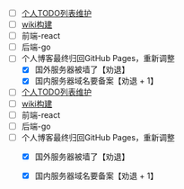 - [ ] [个人TODO列表维护](https://github.com/Neras/personal-todo)
- [ ]  [wiki构建](https://github.com/wae-wiki)
  - [ ] 前端-react
  - [ ] 后端-go
- [ ] 个人博客最终归回GitHub Pages，重新调整
  - [x] 国外服务器被墙了【劝退】
  - [x] 国内服务器域名要备案【劝退 + 1】

- [ ] [个人TODO列表维护](https://github.com/Neras/personal-todo)
- [ ]  [wiki构建](https://github.com/wae-wiki)
  - [ ] 前端-react
  - [ ] 后端-go
- [ ] 个人博客最终归回GitHub Pages，重新调整
  - [x] 国外服务器被墙了【劝退】
  - [x] 国内服务器域名要备案【劝退 + 1】

